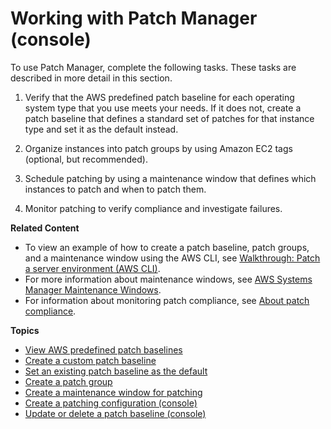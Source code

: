 # Working with Patch Manager \(console\)<a name="sysman-patch-working"></a>

To use Patch Manager, complete the following tasks\. These tasks are described in more detail in this section\.

1. Verify that the AWS predefined patch baseline for each operating system type that you use meets your needs\. If it does not, create a patch baseline that defines a standard set of patches for that instance type and set it as the default instead\.

1. Organize instances into patch groups by using Amazon EC2 tags \(optional, but recommended\)\.

1. Schedule patching by using a maintenance window that defines which instances to patch and when to patch them\.

1. Monitor patching to verify compliance and investigate failures\.

**Related Content**
+ To view an example of how to create a patch baseline, patch groups, and a maintenance window using the AWS CLI, see [Walkthrough: Patch a server environment \(AWS CLI\)](sysman-patch-cliwalk.md)\.
+ For more information about maintenance windows, see [AWS Systems Manager Maintenance Windows](systems-manager-maintenance.md)\.
+ For information about monitoring patch compliance, see [About patch compliance](sysman-compliance-about.md#sysman-compliance-monitor-patch)\.

**Topics**
+ [View AWS predefined patch baselines](view-predefined-patch-baselines.md)
+ [Create a custom patch baseline](sysman-patch-baseline-console.md)
+ [Set an existing patch baseline as the default](set-default-patch-baseline.md)
+ [Create a patch group](sysman-patch-group-tagging.md)
+ [Create a maintenance window for patching](sysman-patch-mw-console.md)
+ [Create a patching configuration \(console\)](create-patching-configuration.md)
+ [Update or delete a patch baseline \(console\)](patch-baseline-update-or-delete.md)